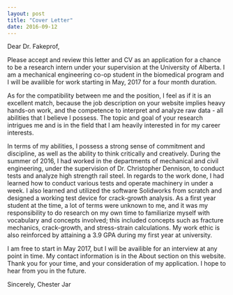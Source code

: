 ```yaml
---
layout: post
title: "Cover Letter"
date: 2016-09-12
---
```


Dear Dr. Fakeprof,

Please accept and review this letter and CV as an application for a chance to be a research intern under your supervision at the University of Alberta. I am a mechanical engineering co-op student in the biomedical program and I will be availible for work starting in May, 2017 for a four month duration.

As for the compatibility between me and the position, I feel as if it is an excellent match, because the job description on your website implies heavy hands-on work, and the competence to interpret and analyze raw data - all abilities that I believe I possess. The topic and goal of your research intrigues me and is in the field that I am heavily interested in for my career interests.

In terms of my abilities, I possess a strong sense of commitment and discipline, as well as the ability to think critically and creatively. During the summer of 2016, I had worked in the departments of mechanical and civil engineering, under the supervision of Dr. Christopher Dennison, to conduct tests and analyze high strength rail steel. In regards to the work done, I had learned how to conduct various tests and operate machinery in under a week. I also learned and utilized the software Solidworks from scratch and designed a working test device for crack-growth analysis. As a first year student at the time, a lot of terms were unknown to me, and it was my responsibility to do research on my own time to familiarize myself with vocabulary and concepts involved; this included concepts such as fracture mechanics, crack-growth, and stress-strain calculations. My work ethic is also reinforced by attaining a 3.9 GPA during my first year at university.

I am free to start in May 2017, but I will be availible for an interview at any point in time. My contact information is in the About section on this website. Thank you for your time, and your consideration of my application. I hope to hear from you in the future.


Sincerely,
Chester Jar
